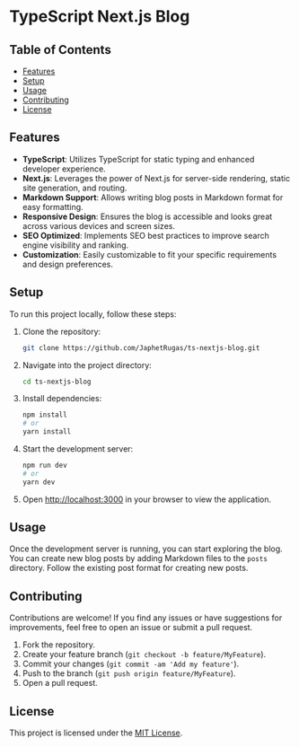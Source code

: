 # TypeScript Next.js Blog

## Table of Contents
- [Features](#features)
- [Setup](#setup)
- [Usage](#usage)
- [Contributing](#contributing)
- [License](#license)

## Features
- **TypeScript**: Utilizes TypeScript for static typing and enhanced developer experience.
- **Next.js**: Leverages the power of Next.js for server-side rendering, static site generation, and routing.
- **Markdown Support**: Allows writing blog posts in Markdown format for easy formatting.
- **Responsive Design**: Ensures the blog is accessible and looks great across various devices and screen sizes.
- **SEO Optimized**: Implements SEO best practices to improve search engine visibility and ranking.
- **Customization**: Easily customizable to fit your specific requirements and design preferences.

## Setup
To run this project locally, follow these steps:

1. Clone the repository:
   ```bash
   git clone https://github.com/JaphetRugas/ts-nextjs-blog.git

   ```
2. Navigate into the project directory:
   ```bash
   cd ts-nextjs-blog
   ```
3. Install dependencies:
   ```bash
   npm install
   # or
   yarn install
   ```
4. Start the development server:
   ```bash
   npm run dev
   # or
   yarn dev
   ```
5. Open [http://localhost:3000](http://localhost:3000) in your browser to view the application.

## Usage
Once the development server is running, you can start exploring the blog. You can create new blog posts by adding Markdown files to the `posts` directory. Follow the existing post format for creating new posts.

## Contributing
Contributions are welcome! If you find any issues or have suggestions for improvements, feel free to open an issue or submit a pull request.

1. Fork the repository.
2. Create your feature branch (`git checkout -b feature/MyFeature`).
3. Commit your changes (`git commit -am 'Add my feature'`).
4. Push to the branch (`git push origin feature/MyFeature`).
5. Open a pull request.

## License
This project is licensed under the [MIT License](LICENSE). 
